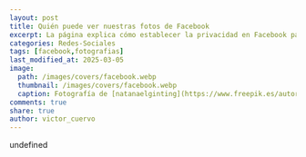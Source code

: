 ```yaml
---
layout: post
title: Quién puede ver nuestras fotos de Facebook
excerpt: La página explica cómo establecer la privacidad en Facebook para controlar quién puede ver nuestras fotos y la importancia de esta configuración.
categories: Redes-Sociales
tags: [facebook,fotografias]
last_modified_at: 2025-03-05
image:
  path: /images/covers/facebook.webp
  thumbnail: /images/covers/facebook.webp
  caption: Fotografía de [natanaelginting](https://www.freepik.es/autor/natanaelginting)
comments: true
share: true
author: victor_cuervo
---
```

undefined
